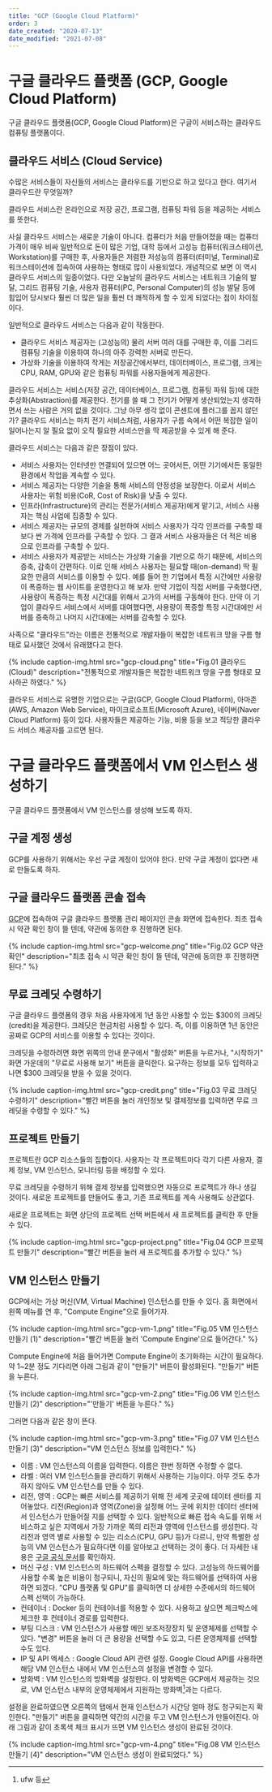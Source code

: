 ```yaml
---
title: "GCP (Google Cloud Platform)"
order: 3
date_created: "2020-07-13"
date_modified: "2021-07-08"
---
```


# 구글 클라우드 플랫폼 (GCP, Google Cloud Platform)

구글 클라우드 플랫폼(GCP, Google Cloud Platform)은 구글이 서비스하는 클라우드 컴퓨팅 플랫폼이다.

## 클라우드 서비스 (Cloud Service)

수많은 서비스들이 자신들의 서비스는 클라우드를 기반으로 하고 있다고 한다. 여기서 클라우드란 무엇일까? 

클라우드 서비스란 온라인으로 저장 공간, 프로그램, 컴퓨팅 파워 등을 제공하는 서비스를 뜻한다.

사실 클라우드 서비스는 새로운 기술이 아니다. 컴퓨터가 처음 만들어졌을 때는 컴퓨터 가격이 매우 비싸 일반적으로 돈이 많은 기업, 대학 등에서 고성능 컴퓨터(워크스테이션, Workstation)를 구매한 후, 사용자들은 저렴한 저성능의 컴퓨터(터미널, Terminal)로 워크스테이션에 접속하여 사용하는 형태로 많이 사용되었다. 개념적으로 보면 이 역시 클라우드 서비스의 일종이었다. 다만 오늘날의 클라우드 서비스는 네트워크 기술의 발달, 그리드 컴퓨팅 기술, 사용자 컴퓨터(PC, Personal Computer)의 성능 발달 등에 힘입어 당시보다 훨씬 더 많은 일을 훨씬 더 쾌적하게 할 수 있게 되었다는 점이 차이점이다.

일반적으로 클라우드 서비스는 다음과 같이 작동한다.

- 클라우드 서비스 제공자는 (고성능의) 물리 서버 여러 대를 구매한 후, 이를 그리드 컴퓨팅 기술을 이용하여 하나의 아주 강력한 서버로 만든다.
- 가상화 기술을 이용하여 작게는 저장공간에서부터, 데이터베이스, 프로그램, 크게는 CPU, RAM, GPU와 같은 컴퓨팅 파워를 사용자들에게 제공한다.

클라우드 서비스는 서비스(저장 공간, 데이터베이스, 프로그램, 컴퓨팅 파워 등)에 대한 추상화(Abstraction)를 제공한다. 전기를 쓸 때 그 전기가 어떻게 생산되었는지 생각하면서 쓰는 사람은 거의 없을 것이다. 그냥 아무 생각 없이 콘센트에 플러그를 꼽지 않던가? 클라우드 서비스는 마치 전기 서비스처럼, 사용자가 구름 속에서 어떤 복잡한 일이 일어나는지 알 필요 없이 오직 필요한 서비스만을 딱 제공받을 수 있게 해 준다.

클라우드 서비스는 다음과 같은 장점이 있다.

- 서비스 사용자는 인터넷만 연결되어 있으면 어느 곳어서든, 어떤 기기에서든 동일한 환경에서 작업을 계속할 수 있다.
- 서비스 제공자는 다양한 기술을 통해 서비스의 안정성을 보장한다. 이로서 서비스 사용자는 위험 비용(CoR, Cost of Risk)을 낮출 수 있다.
- 인프라(Infrastructure)의 관리는 전문가(서비스 제공자)에게 맡기고, 서비스 사용자는 핵심 사업에 집중할 수 있다.
- 서비스 제공자는 규모의 경제를 실현하여 서비스 사용자가 각각 인프라를 구축할 때보다 싼 가격에 인프라를 구축할 수 있다. 그 결과 서비스 사용자들은 더 적은 비용으로 인프라를 구축할 수 있다.
- 서비스 사용자가 제공받는 서비스는 가상화 기술을 기반으로 하기 때문에, 서비스의 증축, 감축이 간편하다. 이로 인해 서비스 사용자는 필요할 때(on-demand) 딱 필요한 만큼의 서비스를 이용할 수 있다. 예를 들어 한 기업에서 특정 시간에만 사용량이 폭증하는 웹 사이트를 운영한다고 해 보자. 만약 기업이 직접 서버를 구축했다면, 사용량이 폭증하는 특정 시간대를 위해서 고가의 서버를 구동해야 한다. 만약 이 기업이 클라우드 서비스에서 서버를 대여했다면, 사용량이 폭증할 특정 시간대에만 서버를 증축하고 나머지 시간대에는 서버를 감축할 수 있다. 

사족으로 "클라우드"라는 이름은 전통적으로 개발자들이 복잡한 네트워크 망을 구름 형태로 묘사했던 것에서 유래했다고 한다.

{% include caption-img.html src="gcp-cloud.png" title="Fig.01 클라우드 (Cloud)" description="전통적으로 개발자들은 복잡한 네트워크 망을 구름 형태로 묘사하곤 하였다." %}

클라우드 서비스로 유명한 기업으로는 구글(GCP, Google Cloud Platform), 아마존(AWS, Amazon Web Service), 마이크로소프트(Microsoft Azure), 네이버(Naver Cloud Platform) 등이 있다. 사용자들은 제공하는 기능, 비용 등을 보고 적당한 클라우드 서비스 제공자를 고르면 된다.

# 구글 클라우드 플랫폼에서 VM 인스턴스 생성하기

구글 클라우드 플랫폼에서 VM 인스턴스를 생성해 보도록 하자.

## 구글 계정 생성

GCP를 사용하기 위해서는 우선 구글 계정이 있어야 한다. 만약 구글 계정이 없다면 새로 만들도록 하자.

## 구글 클라우드 플랫폼 콘솔 접속

[GCP](https://console.cloud.google.com/)에 접속하여 구글 클라우드 플랫폼 관리 페이지인 콘솔 화면에 접속한다. 최초 접속 시 약관 확인 창이 뜰 텐데, 약관에 동의한 후 진행하면 된다.

{% include caption-img.html src="gcp-welcome.png" title="Fig.02 GCP 약관 확인" description="최초 접속 시 약관 확인 창이 뜰 텐데, 약관에 동의한 후 진행하면 된다." %}

## 무료 크레딧 수령하기

구글 클라우드 플랫폼의 경우 처음 사용자에게 1년 동안 사용할 수 있는 $300의 크레딧(credit)을 제공한다. 크레딧은 현금처럼 사용할 수 있다. 즉, 이를 이용하면 1년 동안은 공짜로 GCP의 서비스를 이용할 수 있다는 것이다.

크레딧을 수령하려면 화면 위쪽의 안내 문구에서 "활성화" 버튼을 누르거나, "시작하기" 화면 가운데의 "무료로 사용해 보기" 버튼을 클릭한다. 요구하는 정보를 모두 입력하고 나면 $300 크레딧을 받을 수 있을 것이다.

{% include caption-img.html src="gcp-credit.png" title="Fig.03 무료 크레딧 수령하기" description="빨간 버튼을 눌러 개인정보 및 결제정보를 입력하면 무료 크레딧을 수령할 수 있다." %}

## 프로젝트 만들기

프로젝트란 GCP 리소스들의 집합이다. 사용자는 각 프로젝트마다 각기 다른 사용자, 결제 정보, VM 인스턴스, 모니터링 등을 배정할 수 있다.

무료 크레딧을 수령하기 위해 결제 정보를 입력했으면 자동으로 프로젝트가 하나 생길 것이다. 새로운 프로젝트를 만들어도 좋고, 기존 프로젝트를 계속 사용해도 상관없다.

새로운 프로젝트는 화면 상단의 프로젝트 선택 버튼에서 새 프로젝트를 클릭한 후 만들 수 있다.

{% include caption-img.html src="gcp-project.png" title="Fig.04 GCP 프로젝트 만들기" description="빨간 버튼을 눌러 새 프로젝트를 추가할 수 있다." %}

## VM 인스턴스 만들기

GCP에서는 가상 머신(VM, Virtual Machine) 인스턴스를 만들 수 있다. 홈 화면에서 왼쪽 메뉴를 연 후, "Compute Engine"으로 들어가자. 

{% include caption-img.html src="gcp-vm-1.png" title="Fig.05 VM 인스턴스 만들기 (1)" description="빨간 버튼을 눌러 'Compute Engine'으로 들어간다." %}

Compute Engine에 처음 들어가면 Compute Engine이 초기화하는 시간이 필요하다. 약 1~2분 정도 기다리면 아래 그림과 같이 "만들기" 버튼이 활성화된다. "만들기" 버튼을 누른다.

{% include caption-img.html src="gcp-vm-2.png" title="Fig.06 VM 인스턴스 만들기 (2)" description="'만들기' 버튼을 누른다." %}

그러면 다음과 같은 창이 뜬다.

{% include caption-img.html src="gcp-vm-3.png" title="Fig.07 VM 인스턴스 만들기 (3)" description="VM 인스턴스 정보를 입력한다." %}

- 이름 : VM 인스턴스의 이름을 입력한다. 이름은 한번 정하면 수정할 수 없다.
- 라벨 : 여러 VM 인스턴스들을 관리하기 위해서 사용하는 기능이다. 아무 것도 추가하지 않아도 VM 인스턴스를 만들 수 있다.
- 리전, 영역 : GCP는 빠른 서비스를 제공하기 위해 전 세계 곳곳에 데이터 센터를 지어놓았다. 리전(Region)과 영역(Zone)을 설정해 어느 곳에 위치한 데이터 센터에서 인스턴스가 만들어질 지를 선택할 수 있다. 일반적으로 빠른 접속 속도를 위해 서비스하고 싶은 지역에서 가장 가까운 쪽의 리전과 영역에 인스턴스를 생성한다. 각 리전과 영역 별로 사용할 수 있는 리소스(CPU, GPU 등)가 다르니, 만약 특별한 성능의 VM 인스턴스가 필요하다면 이를 알아보고 선택하는 것이 좋다. 더 자세한 내용은 [구글 공식 문서](https://cloud.google.com/compute/docs/regions-zones)를 확인하자.
- 머신 구성 : VM 인스턴스의 하드웨어 스펙을 결정할 수 있다. 고성능의 하드웨어를 사용할 수록 높은 비용이 청구되니, 자신의 필요에 맞는 하드웨어를 선택하여 사용하면 되겠다. "CPU 플랫폼 및 GPU"를 클릭하면 더 상세한 수준에서의 하드웨어 스펙 선택이 가능하다.
- 컨테이너 : Docker 등의 컨테이너를 적용할 수 있다. 사용하고 싶으면 체크박스에 체크한 후 컨테이너 경로를 입력한다.
- 부팅 디스크 : VM 인스턴스가 사용할 메인 보조저장장치 및 운영체제를 선택할 수 있다. "변경" 버튼을 눌러 더 큰 용량을 선택할 수도 있고, 다른 운영체제를 선택할 수도 있다.
- IP 및 API 엑세스 : Google Cloud API 관련 설정. Google Cloud API를 사용하면 해당 VM 인스턴스 내에서 VM 인스턴스의 설정을 변경할 수 있다.
- 방화벽 : VM 인스턴스의 방화벽을 설정한다. 이 방화벽은 GCP에서 제공하는 것으로, VM 인스턴스 내부의 운영체제에서 지원하는 방화벽[^1]과는 다르다.

[^1]: ufw 등

설정을 완료하였으면 오른쪽의 탭에서 현재 인스턴스가 시간당 얼마 정도 청구되는지 확인한다. "만들기" 버튼을 클릭하면 약간의 시간을 두고 VM 인스턴스가 만들어진다. 아래 그림과 같이 초록색 체크 표시가 뜨면 VM 인스턴스 생성이 완료된 것이다.

{% include caption-img.html src="gcp-vm-4.png" title="Fig.08 VM 인스턴스 만들기 (4)" description="VM 인스턴스 생성이 완료되었다." %}

